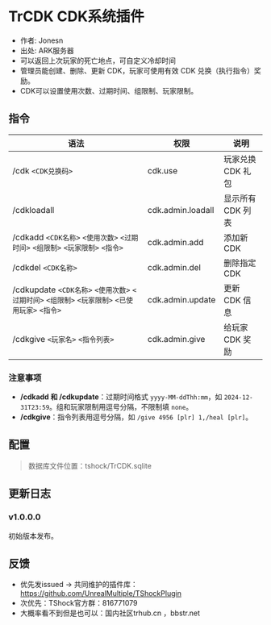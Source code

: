 # TrCDK CDK系统插件
- 作者: Jonesn
- 出处: ARK服务器
- 可以返回上次玩家的死亡地点，可自定义冷却时间
- 管理员能创建、删除、更新 CDK，玩家可使用有效 CDK 兑换（执行指令）奖励。
- CDK可以设置使用次数、过期时间、组限制、玩家限制。

## 指令
| 语法 | 权限 | 说明 |
| --- | --- | --- |
| /cdk `<CDK兑换码>` | cdk.use | 玩家兑换 CDK 礼包 |
| /cdkloadall | cdk.admin.loadall | 显示所有 CDK 列表 |
| /cdkadd `<CDK名称>` `<使用次数>` `<过期时间>` `<组限制>` `<玩家限制>` `<指令>` | cdk.admin.add | 添加新 CDK |
| /cdkdel `<CDK名称>` | cdk.admin.del | 删除指定 CDK |
| /cdkupdate `<CDK名称>` `<使用次数>` `<过期时间>` `<组限制>` `<玩家限制>` `<已使用玩家>` `<指令>` | cdk.admin.update | 更新 CDK 信息 |
| /cdkgive `<玩家名>` `<指令列表>` | cdk.admin.give | 给玩家 CDK 奖励 |

### 注意事项
- **/cdkadd 和 /cdkupdate**：过期时间格式 `yyyy-MM-ddThh:mm`，如 `2024-12-31T23:59`。组和玩家限制用逗号分隔，不限制填 `none`。
- **/cdkgive**：指令列表用逗号分隔，如 `/give 4956 [plr] 1,/heal [plr]`。

## 配置
> 数据库文件位置：tshock/TrCDK.sqlite


## 更新日志

### v1.0.0.0
初始版本发布。

## 反馈
- 优先发issued -> 共同维护的插件库：https://github.com/UnrealMultiple/TShockPlugin
- 次优先：TShock官方群：816771079
- 大概率看不到但是也可以：国内社区trhub.cn ，bbstr.net